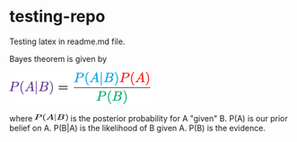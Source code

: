 # testing-repo

Testing latex in readme.md file. 

Bayes theorem is given by

![alt text][bayes]

[bayes]: https://github.com/GeraintPratten/testing-repo/blob/master/images/bayes.png "Bayes theorem"

where <img src="https://github.com/GeraintPratten/testing-repo/blob/master/images/PAgB.png" data-canonical-src="https://github.com/GeraintPratten/testing-repo/blob/master/images/PAgB.png" width="60" height="14" /> is the posterior probability for A "given" B. P(A) is our prior belief on A. P(B|A) is the likelihood of B given A. P(B) is the evidence. 
